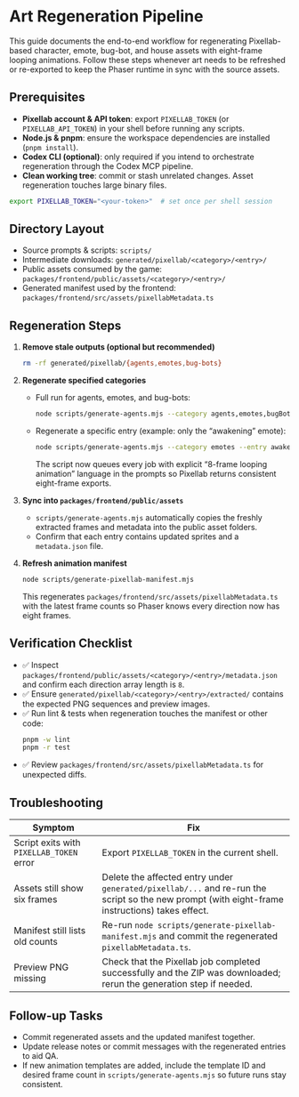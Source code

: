 # Art Regeneration Pipeline

This guide documents the end-to-end workflow for regenerating Pixellab-based character, emote, bug-bot, and house assets with eight-frame looping animations. Follow these steps whenever art needs to be refreshed or re-exported to keep the Phaser runtime in sync with the source assets.

## Prerequisites

- **Pixellab account & API token**: export `PIXELLAB_TOKEN` (or `PIXELLAB_API_TOKEN`) in your shell before running any scripts.
- **Node.js & pnpm**: ensure the workspace dependencies are installed (`pnpm install`).
- **Codex CLI (optional)**: only required if you intend to orchestrate regeneration through the Codex MCP pipeline.
- **Clean working tree**: commit or stash unrelated changes. Asset regeneration touches large binary files.

```bash
export PIXELLAB_TOKEN="<your-token>"  # set once per shell session
```

## Directory Layout

- Source prompts & scripts: `scripts/`
- Intermediate downloads: `generated/pixellab/<category>/<entry>/`
- Public assets consumed by the game: `packages/frontend/public/assets/<category>/<entry>/`
- Generated manifest used by the frontend: `packages/frontend/src/assets/pixellabMetadata.ts`

## Regeneration Steps

1. **Remove stale outputs (optional but recommended)**

   ```bash
   rm -rf generated/pixellab/{agents,emotes,bug-bots}
   ```

2. **Regenerate specified categories**
   - Full run for agents, emotes, and bug-bots:
     ```bash
     node scripts/generate-agents.mjs --category agents,emotes,bugBots
     ```
   - Regenerate a specific entry (example: only the “awakening” emote):
     ```bash
     node scripts/generate-agents.mjs --category emotes --entry awakening
     ```
     The script now queues every job with explicit “8-frame looping animation” language in the prompts so Pixellab returns consistent eight-frame exports.

3. **Sync into `packages/frontend/public/assets`**
   - `scripts/generate-agents.mjs` automatically copies the freshly extracted frames and metadata into the public asset folders.
   - Confirm that each entry contains updated sprites and a `metadata.json` file.

4. **Refresh animation manifest**
   ```bash
   node scripts/generate-pixellab-manifest.mjs
   ```
   This regenerates `packages/frontend/src/assets/pixellabMetadata.ts` with the latest frame counts so Phaser knows every direction now has eight frames.

## Verification Checklist

- ✅ Inspect `packages/frontend/public/assets/<category>/<entry>/metadata.json` and confirm each direction array length is `8`.
- ✅ Ensure `generated/pixellab/<category>/<entry>/extracted/` contains the expected PNG sequences and preview images.
- ✅ Run lint & tests when regeneration touches the manifest or other code:
  ```bash
  pnpm -w lint
  pnpm -r test
  ```
- ✅ Review `packages/frontend/src/assets/pixellabMetadata.ts` for unexpected diffs.

## Troubleshooting

| Symptom                                  | Fix                                                                                                                                            |
| ---------------------------------------- | ---------------------------------------------------------------------------------------------------------------------------------------------- |
| Script exits with `PIXELLAB_TOKEN` error | Export `PIXELLAB_TOKEN` in the current shell.                                                                                                  |
| Assets still show six frames             | Delete the affected entry under `generated/pixellab/...` and re-run the script so the new prompt (with eight-frame instructions) takes effect. |
| Manifest still lists old counts          | Re-run `node scripts/generate-pixellab-manifest.mjs` and commit the regenerated `pixellabMetadata.ts`.                                         |
| Preview PNG missing                      | Check that the Pixellab job completed successfully and the ZIP was downloaded; rerun the generation step if needed.                            |

## Follow-up Tasks

- Commit regenerated assets and the updated manifest together.
- Update release notes or commit messages with the regenerated entries to aid QA.
- If new animation templates are added, include the template ID and desired frame count in `scripts/generate-agents.mjs` so future runs stay consistent.
